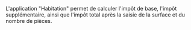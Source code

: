 L'application "Habitation" permet de calculer l'impôt de base, l'impôt supplémentaire, ainsi que l'impôt total après la saisie de la surface et du nombre de pièces.
